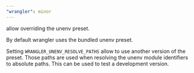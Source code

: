 ```yaml
---
"wrangler": minor
---
```


allow overriding the unenv preset.

By default wrangler uses the bundled unenv preset.

Setting `WRANGLER_UNENV_RESOLVE_PATHS` allow to use another version of the preset.
Those paths are used when resolving the unenv module identifiers to absolute paths.
This can be used to test a development version.
